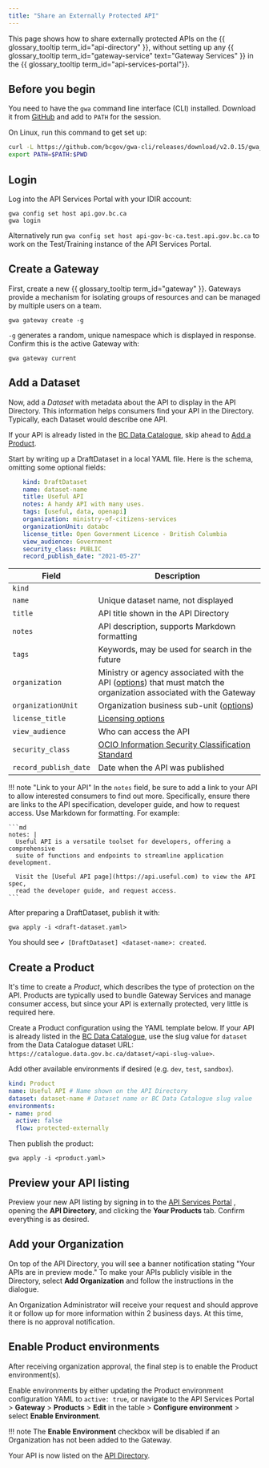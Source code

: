 ```yaml
---
title: "Share an Externally Protected API"
---
```



This page shows how to share externally protected APIs on the {{ glossary_tooltip
term_id="api-directory" }}, without setting up any {{ glossary_tooltip term_id="gateway-service"
text="Gateway Services" }} in the {{ glossary_tooltip term_id="api-services-portal"}}.

## Before you begin

You need to have the `gwa` command line interface (CLI) installed. Download it from
[GitHub](https://github.com/bcgov/gwa-cli/releases) and add to `PATH` for the session.

On Linux, run this command to get set up:

```sh linenums="0"
curl -L https://github.com/bcgov/gwa-cli/releases/download/v2.0.15/gwa_Linux_x86_64.tgz | tar -zxf -
export PATH=$PATH:$PWD
```

## Login

Log into the API Services Portal with your IDIR account:

``` linenums="0"
gwa config set host api.gov.bc.ca
gwa login
```

Alternatively run `gwa config set host api-gov-bc-ca.test.api.gov.bc.ca` to work
on the Test/Training instance of the API Services Portal.

## Create a Gateway

First, create a new {{ glossary_tooltip term_id="gateway" }}. Gateways provide a
mechanism for isolating groups of resources and can be managed by multiple users
on a team.

``` linenums="0"
gwa gateway create -g
```

`-g` generates a random, unique namespace which is displayed in response.
Confirm this is the active Gateway with:

``` linenums="0"
gwa gateway current
```

## Add a Dataset

Now, add a *Dataset* with metadata about the API to display in the API
Directory. This information helps consumers find your API in the Directory.
Typically, each Dataset would describe one API.

If your API is already listed in the [BC Data Catalogue](https://catalogue.data.gov.bc.ca/),
skip ahead to [Add a Product](#create-a-product).

Start by writing up a DraftDataset in a local YAML file. Here is the schema,
omitting some optional fields:

```yaml title="Dataset template"
    kind: DraftDataset
    name: dataset-name
    title: Useful API
    notes: A handy API with many uses.
    tags: [useful, data, openapi]
    organization: ministry-of-citizens-services
    organizationUnit: databc
    license_title: Open Government Licence - British Columbia
    view_audience: Government
    security_class: PUBLIC
    record_publish_date: "2021-05-27"
```

 | Field     | Description                              |
 | --------------- | ---------------------------------------------------------------- |
 | `kind` |     |
 | `name`      | Unique dataset name, not displayed                  |
 | `title`      | API title shown in the API Directory                 |
 |`notes`      | API description, supports Markdown formatting                |
 |`tags`      | Keywords, may be used for search in the future                 |
 | `organization`      | Ministry or agency associated with the API ([options](<https://api.gov.bc.ca/ds/api/v2/organizations>)) that must match the organization associated with the Gateway                |
 | `organizationUnit`      | Organization business sub-unit ([options](https://api.gov.bc.ca/ds/api/v2/organizations/<organization>)) |
 |`license_title`      | [Licensing options](https://bcgov.github.io/data-publication/pages/dps_licences.html)                |
 | `view_audience`      | Who can access the API                |
 | `security_class`      | [OCIO Information Security Classification Standard](https://www2.gov.bc.ca/assets/gov/government/services-for-government-and-broader-public-sector/information-technology-services/standards-files/618_information_security_classification_standard.pdf)                 |
 | `record_publish_date`      | Date when the API was published                  |

!!! note "Link to your API"
    In the `notes` field, be sure to add a link to your API to allow interested
    consumers to find out more. Specifically, ensure there are links to the API
    specification, developer guide, and how to request access. Use Markdown for
    formatting. For example:

    ```md
    notes: |
      Useful API is a versatile toolset for developers, offering a comprehensive
      suite of functions and endpoints to streamline application development.

      Visit the [Useful API page](https://api.useful.com) to view the API spec,
      read the developer guide, and request access.
    ```

After preparing a DraftDataset, publish it with:

``` linenums="0"
gwa apply -i <draft-dataset.yaml>
```

You should see `✔ [DraftDataset] <dataset-name>: created`.

## Create a Product

It's time to create a *Product*, which describes the type of protection on the
API. Products are typically used to bundle Gateway Services and manage consumer
access, but since your API is externally protected, very little is required
here.

Create a Product configuration using the YAML template below. If your API is
already listed in the [BC Data Catalogue](https://catalogue.data.gov.bc.ca/),
use the slug value for `dataset` from the Data Catalogue dataset URL:
`https://catalogue.data.gov.bc.ca/dataset/<api-slug-value>`.

Add other available environments if desired (e.g. `dev`, `test`, `sandbox`).

```yaml title="Product template"
kind: Product
name: Useful API # Name shown on the API Directory
dataset: dataset-name # Dataset name or BC Data Catalogue slug value
environments:
- name: prod
  active: false
  flow: protected-externally
```

Then publish the product:

``` linenums="0"
gwa apply -i <product.yaml>
```

## Preview your API listing

Preview your new API listing by signing in to the [API Services Portal](https://api.gov.bc.ca/)
, opening the **API Directory**, and clicking the **Your Products** tab. Confirm
everything is as desired.

## Add your Organization

On top of the API Directory, you will see a banner notification stating "Your
APIs are in preview mode." To make your APIs publicly visible in the Directory,
select **Add Organization** and follow the instructions in the dialogue.

An Organization Administrator will receive your request and should approve it or
follow up for more information within 2 business days. At this time, there is no
approval notification.

## Enable Product environments

After receiving organization approval, the final step is to enable the Product
environment(s).

Enable environments by either updating the Product environment configuration
YAML to `active: true`, or navigate to the API Services Portal > **Gateway** >
**Products** > **Edit** in the table > **Configure environment** > select
**Enable Environment**.

!!! note
    The **Enable Environment** checkbox will be disabled if an Organization has
    not been added to the Gateway.

Your API is now listed on the [API Directory](https://api.gov.bc.ca/devportal/api-directory).

